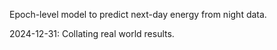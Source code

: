 Epoch-level model to predict next-day energy from night data.

2024-12-31: Collating real world results.